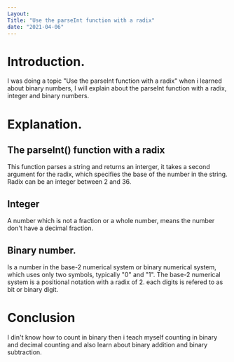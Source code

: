 ```yaml
---
Layout:
Title: "Use the parseInt function with a radix"
date: "2021-04-06"
---
```


# Introduction.

I was doing a topic "Use the parseInt function with a radix" when i learned about binary numbers, I will explain about the parseInt function with a radix, integer and binary numbers.


# Explanation.

## The parseInt() function with a radix

This function parses a string and returns an interger, it takes a second argument for the radix, which specifies the base of the number in the string. Radix can be an integer between 2 and 36.

## Integer

A number which is not a fraction or a whole number, means the number don't have a decimal fraction. 

## Binary number.

Is a number in the base-2 numerical system or binary numerical system, which uses only two symbols, typically "0" and "1". The base-2 numerical system is a positional notation with a radix of 2.  each digits is refered to as bit or binary digit.

# Conclusion

I din't know how to count in binary then i teach myself counting in binary and decimal counting and also learn about binary addition and binary subtraction.
